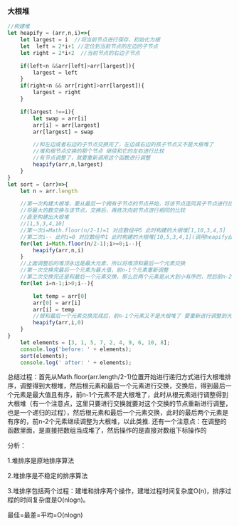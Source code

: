 ### 大根堆

```javascript
//构建堆
let heapify = (arr,n,i)=>{
	let largest = i  //将当前节点进行保存，初始化为根
	let  left = 2*i+1 //定位到当前节点的左边的子节点
	let right = 2*i+2  //当前节点的右边子节点

	if(left<n &&arr[left]>arr[largest]){
		largest = left
	}
	if(right<n && arr[right]>arr[largest]){
		largest = right
	}

	if(largest !==i){
		let swap = arr[i]
		arr[i] = arr[largest]
		arr[largest] = swap

		//和左边或者右边的子节点交换完了，左边或右边的孩子节点又不是大根堆了
		//堆和根节点交换的那个节点 继续和它的左右进行比较
		//有节点调整了，就要重新调用这个函数进行调整
		heapify(arr,n,largest)
	}
}
let sort = (arr)=>{
	let n = arr.length

	//第一次构建大根堆，要从最后一个拥有子节点的节点开始，将该节点连同其子节点进行比较
	//将最大的数交换与该节点，交换后，再依次向前节点进行相同的比较
	//直至构建出大根堆
	//[1,5,3,4,10]
	//第一次i=Math.floor(n/2-1)=1 对应数组中5 此时构建的大根堆[1,10,3,4,5]
	//第二次i-- 此时i=0 对应数组中1 此时构建的大根堆[10,5,3,4,1](调用heapify此时这块是递归的，只要有节点调整了就会继续调用调整)
	for(let i=Math.floor(n/2-1);i>=0;i--){
		heapify(arr,n,i)
	}
	//上面调整后的堆顶永远是最大元素，所以将堆顶和最后一个元素交换
	//第一次交换完最后一个元素为最大值，前n-1个元素重新调整
	//第二次交换完还是和最后一个元素交换，那么后两个元素是从大到小有序的，然后前n-2个元素重新调整
	for(let i=n-1;i>0;i--){

		let temp = arr[0]
		arr[0] = arr[i]
		arr[i] = temp
		//根和最后一个元素交换完成后，前n-1个元素又不是大根堆了 要重新进行调整到大根堆
		heapify(arr,i,0)
	}
}
	let elements = [3, 1, 5, 7, 2, 4, 9, 6, 10, 8];
    console.log('before: ' + elements);
    sort(elements);
    console.log(' after: ' + elements);

```

总结过程：首先从Math.floor(arr.length/2-1)位置开始进行递归方式进行大根堆排序，调整得到大根堆，然后根元素和最后一个元素进行交换，交换后，得到最后一个元素是最大值且有序，前n-1个元素不是大根堆了，此时从根元素进行调整得到大根堆（有一个注意点，这里只要进行交换就要对这个交换的节点重新进行调整，也是一个递归的过程），然后根元素和最后一个元素交换，此时的最后两个元素是有序的，前n-2个元素继续调整为大根堆，以此类推.
还有一个注意点：在调整的函数里面，是直接把数组当成堆了，然后操作的是直接对数组下标操作的



分析：

1.堆排序是原地排序算法

2.堆排序是不稳定的排序算法

3.堆排序包括两个过程：建堆和排序两个操作，建堆过程时间复杂度O(n)，排序过程的时间复杂度是O(nlogn)。

最佳=最差=平均=O(nlogn)

